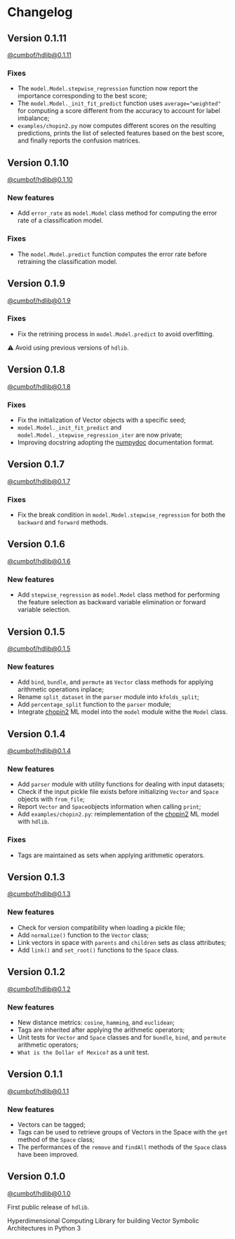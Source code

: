 # Changelog

## Version 0.1.11

[@cumbof/hdlib@0.1.11](https://github.com/cumbof/hdlib/releases/tag/0.1.11)

### Fixes

- The `model.Model.stepwise_regression` function now report the importance corresponding to the best score;
- The `model.Model._init_fit_predict` function uses `average="weighted"` for computing a score different from the accuracy to account for label imbalance;
- `examples/chopin2.py` now computes different scores on the resulting predictions, prints the list of selected features based on the best score, and finally reports the confusion matrices.

## Version 0.1.10

[@cumbof/hdlib@0.1.10](https://github.com/cumbof/hdlib/releases/tag/0.1.10)

### New features

- Add `error_rate` as `model.Model` class method for computing the error rate of a classification model.

### Fixes

- The `model.Model.predict` function computes the error rate before retraining the classification model.

## Version 0.1.9

[@cumbof/hdlib@0.1.9](https://github.com/cumbof/hdlib/releases/tag/0.1.9)

### Fixes

- Fix the retrining process in `model.Model.predict` to avoid overfitting.

:warning: Avoid using previous versions of `hdlib`.

## Version 0.1.8

[@cumbof/hdlib@0.1.8](https://github.com/cumbof/hdlib/releases/tag/0.1.8)

### Fixes

- Fix the initialization of Vector objects with a specific seed;
- `model.Model._init_fit_predict` and `model.Model._stepwise_regression_iter` are now private;
- Improving docstring adopting the [numpydoc](https://numpydoc.readthedocs.io/en/latest/) documentation format.

## Version 0.1.7

[@cumbof/hdlib@0.1.7](https://github.com/cumbof/hdlib/releases/tag/0.1.7)

### Fixes

- Fix the break condition in `model.Model.stepwise_regression` for both the `backward` and `forward` methods.

## Version 0.1.6

[@cumbof/hdlib@0.1.6](https://github.com/cumbof/hdlib/releases/tag/0.1.6)

### New features

- Add `stepwise_regression` as `model.Model` class method for performing the feature selection as backward variable elimination or forward variable selection.

## Version 0.1.5

[@cumbof/hdlib@0.1.5](https://github.com/cumbof/hdlib/releases/tag/0.1.5)

### New features

- Add `bind`, `bundle`, and `permute` as `Vector` class methods for applying arithmetic operations inplace;
- Rename `split_dataset` in the `parser` module into `kfolds_split`;
- Add `percentage_split` function to the `parser` module;
- Integrate [chopin2](https://github.com/cumbof/chopin2) ML model into the `model` module withe the `Model` class.

## Version 0.1.4

[@cumbof/hdlib@0.1.4](https://github.com/cumbof/hdlib/releases/tag/0.1.4)

### New features

- Add `parser` module with utility functions for dealing with input datasets;
- Check if the input pickle file exists before initializing `Vector` and `Space` objects with `from_file`;
- Report `Vector` and `Space`objects information when calling `print`;
- Add `examples/chopin2.py`: reimplementation of the [chopin2](https://github.com/cumbof/chopin2) ML model with `hdlib`.

### Fixes

- Tags are maintained as sets when applying arithmetic operators.

## Version 0.1.3

[@cumbof/hdlib@0.1.3](https://github.com/cumbof/hdlib/releases/tag/0.1.3)

### New features

- Check for version compatibility when loading a pickle file;
- Add `normalize()` function to the `Vector` class;
- Link vectors in space with `parents` and `children` sets as class attributes;
- Add `link()` and `set_root()` functions to the `Space` class.

## Version 0.1.2

[@cumbof/hdlib@0.1.2](https://github.com/cumbof/hdlib/releases/tag/0.1.2)

### New features

- New distance metrics: `cosine`, `hamming`, and `euclidean`;
- Tags are inherited after applying the arithmetic operators;
- Unit tests for `Vector` and `Space` classes and for `bundle`, `bind`, and `permute` arithmetic operators;
- `What is the Dollar of Mexico?` as a unit test.

## Version 0.1.1

[@cumbof/hdlib@0.1.1](https://github.com/cumbof/hdlib/releases/tag/0.1.1)

### New features

- Vectors can be tagged;
- Tags can be used to retrieve groups of Vectors in the Space with the `get` method of the `Space` class;
- The performances of the `remove` and `findAll` methods of the `Space` class have been improved.

## Version 0.1.0

[@cumbof/hdlib@0.1.0](https://github.com/cumbof/hdlib/releases/tag/0.1.0)

First public release of `hdlib`.

Hyperdimensional Computing Library for building Vector Symbolic Architectures in Python 3
